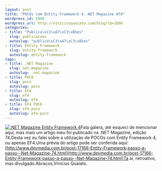 ```yaml
--- 
layout: post
title: "POCOs com Entity Framework 4 .NET Magazine #74"
wordpress_id: 1890
wordpress_url: http://viniciusquaiato.com/blog/?p=1890
categories: 
- title: "Publica\xC3\xA7\xC3\xB5es"
  slug: publicacoes
  autoslug: "publica\xC3\xA7\xC3\xB5es"
- title: Entity Framework
  slug: entity-framework
  autoslug: entity-framework
tags: 
- title: .NET Magazine
  slug: net-magazine
  autoslug: .net-magazine
- title: POCO
  slug: poco
  autoslug: poco
- title: EF4
  slug: ef4
  autoslug: ef4
- title: EF4 POCO
  slug: ef4-poco
  autoslug: ef4-poco
---
```

[![](http://viniciusquaiato.com/blog/wp-content/uploads/2010/10/capa_net74_G.jpg ".NET Magazine Entity Framework 4")](http://viniciusquaiato.com/blog/wp-content/uploads/2010/10/capa_net74_G.jpg)Fala galera, até esqueci de mencionar aqui, mas mais um artigo meu foi publicado na .NET Magazine, edição 74.Desta vez eu falei sobre a utilização de POCOs com Entity Framework 4, ou apenas EF4.Uma prévia do artigo pode ser conferida aqui: [http://www.devmedia.com.br/post-17166-Entity-Framework-passo-a-passo--Net-Magazine-74.html](http://www.devmedia.com.br/post-17166-Entity-Framework-passo-a-passo--Net-Magazine-74.html)Tá aí, retroativo, mas divulgado.Abraços,Vinicius Quaiato.
